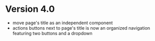 # Version 4.0

* move page's title as an independent component
* actions buttons next to page's title is now an organized navigation featuring two buttons and a dropdown
